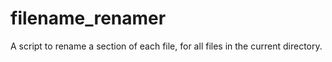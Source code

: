 # filename_renamer

A script to rename a section of each file, for all files in the current directory.
